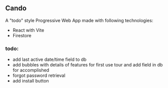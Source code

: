 ## Cando

A "todo" style Progressive Web App made with following technologies:

- React with Vite
- Firestore


### todo:
 - add last active date/time field to db
 - add bubbles with details of features for first use tour and add field in db for accomplished 
 - forgot password retrieval
 - add install button